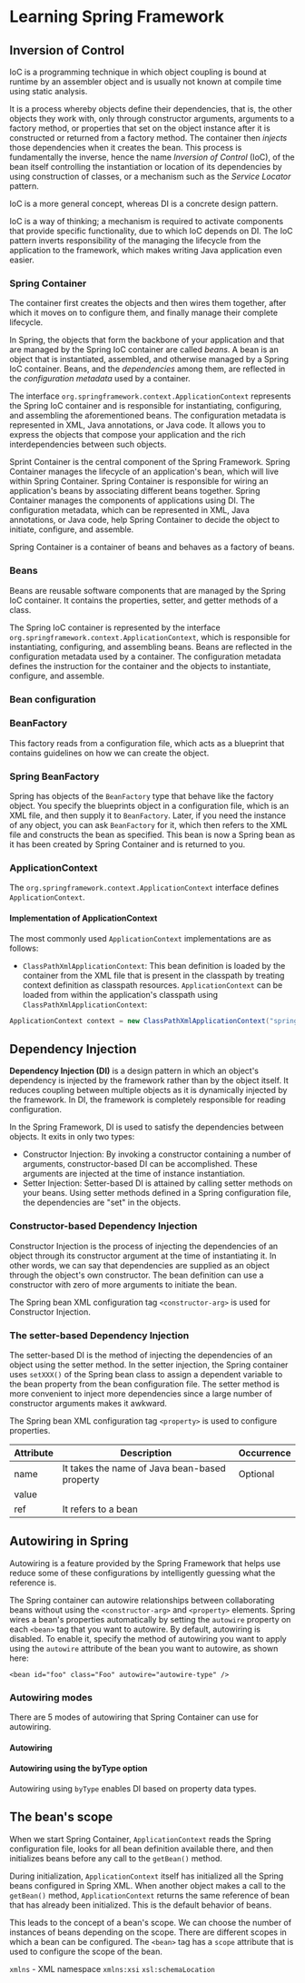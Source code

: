# Learning Spring Framework

## Inversion of Control

IoC is a programming technique in which object coupling is bound at runtime by an assembler object and is usually not
known at compile time using static analysis.

It is a process whereby objects define their dependencies, that is, the other objects they work with, only through
constructor arguments, arguments to a factory method, or properties that set on the object instance after it is
constructed or returned from a factory method.
The container then *injects* those dependencies when it creates the bean.
This process is fundamentally the inverse, hence the name *Inversion of Control* (IoC), of the bean itself controlling
the instantiation or location of its dependencies by using construction of classes, or a mechanism such as the *Service
Locator* pattern.

IoC is a more general concept, whereas DI is a concrete design pattern.

IoC is a way of thinking; a mechanism is required to activate components that provide specific functionality, due to
which IoC depends on DI.
The IoC pattern inverts responsibility of the managing the lifecycle from the application to the framework, which makes
writing Java application even easier.

### Spring Container

The container first creates the objects and then wires them together, after which it moves on to configure them, and
finally manage their complete lifecycle.

In Spring, the objects that form the backbone of your application and that are managed by the Spring IoC container are
called *beans*.
A bean is an object that is instantiated, assembled, and otherwise managed by a Spring IoC container.
Beans, and the *dependencies* among them, are reflected in the *configuration metadata* used by a container.

The interface `org.springframework.context.ApplicationContext` represents the Spring IoC container and is responsible
for instantiating, configuring, and assembling the aforementioned beans.
The configuration metadata is represented in XML, Java annotations, or Java code.
It allows you to express the objects that compose your application and the rich interdependencies between such objects.

Sprint Container is the central component of the Spring Framework.
Spring Container manages the lifecycle of an application's bean, which will live within Spring Container.
Spring Container is responsible for wiring an application's beans by associating different beans together.
Spring Container manages the components of applications using DI.
The configuration metadata, which can be represented in XML, Java annotations, or Java code, help Spring Container to
decide the object to initiate, configure, and assemble.

Spring Container is a container of beans and behaves as a factory of beans.

### Beans

Beans are reusable software components that are managed by the Spring IoC container.
It contains the properties, setter, and getter methods of a class.

The Spring IoC container is represented by the interface `org.springframework.context.ApplicationContext`, which is
responsible for instantiating, configuring, and assembling beans.
Beans are reflected in the configuration metadata used by a container.
The configuration metadata defines the instruction for the container and the objects to instantiate, configure, and
assemble.

### Bean configuration

### BeanFactory

This factory reads from a configuration file, which acts as a blueprint that contains guidelines on how we can create
the object.

### Spring BeanFactory

Spring has objects of the `BeanFactory` type that behave like the factory object.
You specify the blueprints object in a configuration file, which is an XML file, and then supply it to `BeanFactory`.
Later, if you need the instance of any object, you can ask `BeanFactory` for it, which then refers to the XML file and
constructs the bean as specified.
This bean is now a Spring bean as it has been created by Spring Container and is returned to you.

### ApplicationContext

The `org.springframework.context.ApplicationContext` interface defines `ApplicationContext`.

#### Implementation of ApplicationContext

The most commonly used `ApplicationContext` implementations are as follows:
* `ClassPathXmlApplicationContext`: This bean definition is loaded by the container from the XML file that is present in
the classpath by treating context definition as classpath resources.
`ApplicationContext` can be loaded from within the application's classpath using `ClassPathXmlApplicationContext`:
```java
ApplicationContext context = new ClassPathXmlApplicationContext("spring-beans.xml");
```

## Dependency Injection

**Dependency Injection (DI)** is a design pattern in which an object's dependency is injected by the framework rather
than by the object itself.
It reduces coupling between multiple objects as it is dynamically injected by the framework.
In DI, the framework is completely responsible for reading configuration.

In the Spring Framework, DI is used to satisfy the dependencies between objects.
It exits in only two types:
* Constructor Injection: By invoking a constructor containing a number of arguments, constructor-based DI can be
accomplished.
These arguments are injected at the time of instance instantiation.
* Setter Injection: Setter-based DI is attained by calling setter methods on your beans.
Using setter methods defined in a Spring configuration file, the dependencies are "set" in the objects.

### Constructor-based Dependency Injection

Constructor Injection is the process of injecting the dependencies of an object through its constructor argument at the
time of instantiating it.
In other words, we can say that dependencies are supplied as an object through the object's own constructor.
The bean definition can use a constructor with zero of more arguments to initiate the bean.

The Spring bean XML configuration tag `<constructor-arg>` is used for Constructor Injection.

### The setter-based Dependency Injection

The setter-based DI is the method of injecting the dependencies of an object using the setter method.
In the setter injection, the Spring container uses `setXXX()` of the Spring bean class to assign a dependent variable to
the bean property from the bean configuration file.
The setter method is more convenient to inject more dependencies since a large number of constructor arguments makes it
awkward.

The Spring bean XML configuration tag `<property>` is used to configure properties.

| Attribute | Description | Occurrence |
| --------- | ----------- | ---------- |
| name | It takes the name of Java bean-based property | Optional |
| value | | |
| ref | It refers to a bean | |

## Autowiring in Spring

Autowiring is a feature provided by the Spring Framework that helps use reduce some of these configurations by
intelligently guessing what the reference is.

The Spring container can autowire relationships between collaborating beans without using the `<constructor-arg>` and
`<property>` elements.
Spring wires a bean's properties automatically by setting the `autowire` property on each `<bean>` tag that you want to
autowire.
By default, autowiring is disabled.
To enable it, specify the method of autowiring you want to apply using the `autowire` attribute of the bean you want to
autowire, as shown here:
```
<bean id="foo" class="Foo" autowire="autowire-type" />
```

### Autowiring modes

There are 5 modes of autowiring that Spring Container can use for autowiring.

#### Autowiring

#### Autowiring using the byType option

Autowiring using `byType` enables DI based on property data types.

## The bean's scope

When we start Spring Container, `ApplicationContext` reads the Spring configuration file, looks for all bean definition
available there, and then initializes beans before any call to the `getBean()` method.

During initialization, `ApplicationContext` itself has initialized all the Spring beans configured in Spring XML.
When another object makes a call to the `getBean()` method, `ApplicationContext` returns the same reference of bean that
has already been initialized.
This is the default behavior of beans.

This leads to the concept of a bean's scope.
We can choose the number of instances of beans depending on the scope.
There are different scopes in which a bean can be configured.
The `<bean>` tag has a `scope` attribute that is used to configure the scope of the bean.

`xmlns` - XML namespace
`xmlns:xsi`
`xsl:schemaLocation`
